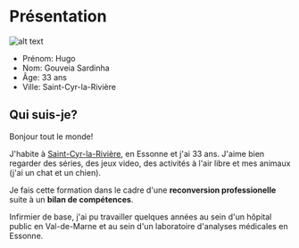 # Présentation 

![alt text](https://ca.slack-edge.com/T051CP7QT3K-U05488YGSTS-14f64403b00f-120 "Hugo")
* Prénom: Hugo
* Nom: Gouveia Sardinha
* Âge: 33 ans
* Ville: Saint-Cyr-la-Rivière

## Qui suis-je?
Bonjour tout le monde!

J'habite à [Saint-Cyr-la-Rivière](https://fr.wikipedia.org/wiki/Saint-Cyr-la-Rivi%C3%A8re "Saint-Cyr-la-Rivière"), en Essonne et j'ai 33 ans. J'aime bien regarder des séries, des jeux video, des activités à l'air libre et mes animaux (j'ai un chat et un chien).

Je fais cette formation dans le cadre d'une **reconversion professionelle** suite à un **bilan de compétences**.

Infirmier de base, j'ai pu travailler quelques années au sein d'un hôpital public en Val-de-Marne et au sein d'un laboratoire d'analyses médicales en Essonne.
